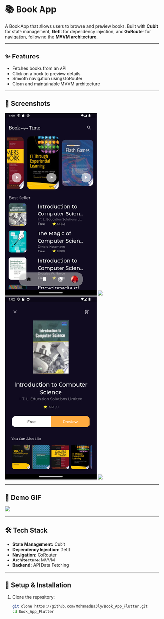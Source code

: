 
# 📚 Book App  

A Book App that allows users to browse and preview books. Built with **Cubit** for state management, **GetIt** for dependency injection, and **GoRouter** for navigation, following the **MVVM architecture**.

---

## ✨ Features  
- Fetches books from an API   
- Click on a book to preview details  
- Smooth navigation using GoRouter  
- Clean and maintainable MVVM architecture  

---

## 📸 Screenshots  
<img src="assets/images/Screenshot_20250313_010055.png" width="300"/> <img src="screenshots/book_preview.png" width="300"/>  
<img src="assets/images/Screenshot_20250313_010219.png" width="300"/> <img src="screenshots/book_preview.png" width="300"/> 

---

## 🎥 Demo GIF  
<img src="assets/images/book.gif" width="400"/>  

---

## 🛠️ Tech Stack  
- **State Management:** Cubit  
- **Dependency Injection:** GetIt  
- **Navigation:** GoRouter  
- **Architecture:** MVVM  
- **Backend:** API Data Fetching  

---

## 🚀 Setup & Installation  
1. Clone the repository:  
   ```sh
   git clone https://github.com/MohamedBa3ly/Book_App_Flutter.git
   cd Book_App_Flutter

